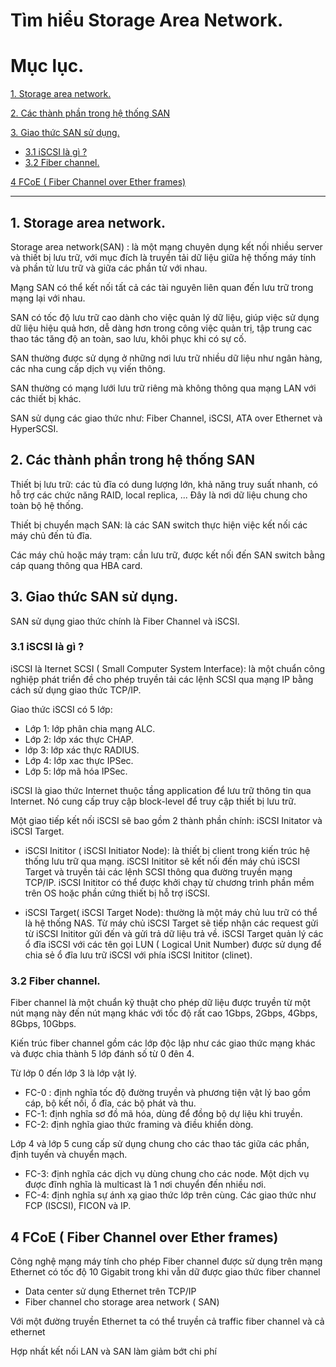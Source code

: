 # Tìm hiểu Storage Area Network.
# Mục lục.
[1. Storage area network.](#1)

[2. Các thành phần trong hệ thống SAN](#2)

[3. Giao thức SAN sử dụng.](#3)
- [3.1 iSCSI là gì ?](#3.1)
- [3.2 Fiber channel.](#3.2)

[4 FCoE ( Fiber Channel over Ether frames)](#4)

----
<a name="1"></a>
## 1. Storage area network.
Storage area network(SAN) : là một mạng chuyên dụng kết nối nhiều server và thiết bị lưu trữ, với mục đích là truyền tải dữ liệu giữa hệ thống máy tính và phần tử lưu trữ và giữa các phần tử với nhau.
 
Mạng SAN có thể kết nối tất cả các tài nguyên liên quan đến lưu trữ trong mạng lại với nhau.

SAN có tốc độ lưu trữ cao dành cho việc quản lý dữ liệu, giúp việc sử dụng dữ liệu hiệu quả hơn, dễ dàng hơn trong công việc quản trị, tập trung cac thao tác tăng độ an toàn, sao lưu, khôi phục khi có sự cố.

SAN thường được sử dụng ở những nơi lưu trữ nhiều dữ liệu như ngân hàng, các nha cung cấp dịch vụ viến thông. 

SAN thường có mạng lưới lưu trữ riêng mà không thông qua mạng LAN với các thiết bị khác.

SAN sử dụng các giao thức như: Fiber Channel, iSCSI, ATA over Ethernet và HyperSCSI.
<a name="2"></a>
## 2. Các thành phần trong hệ thống SAN
Thiết bị lưu trữ: các tủ đĩa có dung lượng lớn, khả năng truy suất nhanh, có hỗ trợ các chức năng RAID, local replica, ... Đây là nơi dữ liệu chung cho toàn bộ hệ thống.

Thiết bị chuyển mạch SAN: là các SAN switch thực hiện việc kết nối các máy chủ đến tủ đĩa.

Các máy chủ hoặc máy trạm: cần lưu trữ, được kết nối đến SAN switch bằng cáp quang thông qua HBA card.
<a name="3"></a>
## 3. Giao thức SAN sử dụng.
SAN sử dụng giao thức chính là Fiber Channel và iSCSI.

<a name="3.1"></a>
### 3.1 iSCSI là gì ?
iSCSI là Iternet SCSI ( Small Computer System Interface): là một chuẩn công nghiệp phát triển đề cho phép truyền tải các lệnh SCSI qua mạng IP bằng cách sử dụng giao thức TCP/IP.

Giao thức iSCSI có 5 lớp: 
- Lớp 1: lớp phân chia mạng ALC.
- Lớp 2: lớp xác thực CHAP.
- lớp 3: lớp xác thực RADIUS.
- Lớp 4: lớp xac thực IPSec.
- Lớp 5: lớp mã hóa IPSec.

iSCSI là giao thức Internet thuộc tầng application để lưu trữ thông tin qua Internet. Nó cung cấp truy cập block-level để truy cập thiết bị lưu trữ.

Một giao tiếp kết nối iSCSI sẽ bao gồm 2 thành phần chính: iSCSI Initator và iSCSI Target.
- iSCSI Inititor ( iSCSI Initiator Node): là thiết bị client trong kiến trúc hệ thống lưu trữ qua mạng. iSCSI Inititor sẽ kết nối đến máy chủ iSCSI Target và truyền tải các lệnh SCSI thông qua đường truyền mạng TCP/IP. iSCSI Inititor có thể được khởi chạy từ chương trình phần mềm trên OS hoặc phần cứng thiết bị hỗ trợ iSCSI.

- iSCSI Target( iSCSI Target Node): thường là một máy chủ luu trữ có thể là hệ thống NAS. Từ máy chủ iSCSI Target sẽ tiếp nhận các request gửi từ iSCSI Inititor gửi đến và gửi trả dữ liệu trả về. iSCSI Target quản lý các ổ đĩa iSCSI với các tên gọi LUN ( Logical Unit Number) được sử dụng để chia sẻ ổ đĩa lưu trữ iSCSI với phía iSCSI Inititor (clinet).

<a name="3.2"></a>
### 3.2 Fiber channel.
Fiber channel  là một chuẩn kỹ thuật cho phép dữ liệu được truyền từ một nút mạng này đến nút mạng khác với tốc độ rất cao 1Gbps, 2Gbps, 4Gbps, 8Gbps, 10Gbps.

Kiến trúc fiber channel gồm các lớp độc lập như các giao thức mạng khác và được chia thành 5 lớp đánh số từ 0 đên 4.

Từ lớp 0 đến lớp 3 là lớp vật lý.
- FC-0 : định nghĩa tốc độ đường truyền và phương tiện vật lý bao gồm cáp, bộ kết nối, ổ đĩa, các bộ phát và thu.
- FC-1: định nghĩa sơ đồ mã hóa, dùng để đồng bộ dự liệu khi truyền.
- FC-2: định nghĩa giao thức framing và điều khiển dòng.

Lớp 4 và lớp 5 cung cấp sử dụng chung cho các thao tác giữa các phần,  định tuyến và chuyển mạch.
- FC-3: định nghĩa các dịch vụ dùng chung cho các node. Một dịch vụ được đĩnh nghĩa là multicast là 1 nơi chuyển đến nhiều nơi.
- FC-4: định nghĩa sự ánh xạ giao thức lớp trên cùng. Các giao thức như FCP (ISCSI), FICON và IP.

<a name="4"></a>
## 4 FCoE ( Fiber Channel over Ether frames)
Công nghệ mạng máy tính cho phép Fiber channel được sử dụng trên mạng Ethernet có tốc độ 10 Gigabit trong khi vẫn dữ được giao thức fiber channel 
- Data center sử dụng Ethernet trên TCP/IP
- Fiber channel cho storage area network ( SAN)

Với một đường truyền Ethernet ta có thể truyền cả traffic fiber channel và cả ethernet

Hợp nhất kết nối LAN và SAN làm giảm bớt chi phí